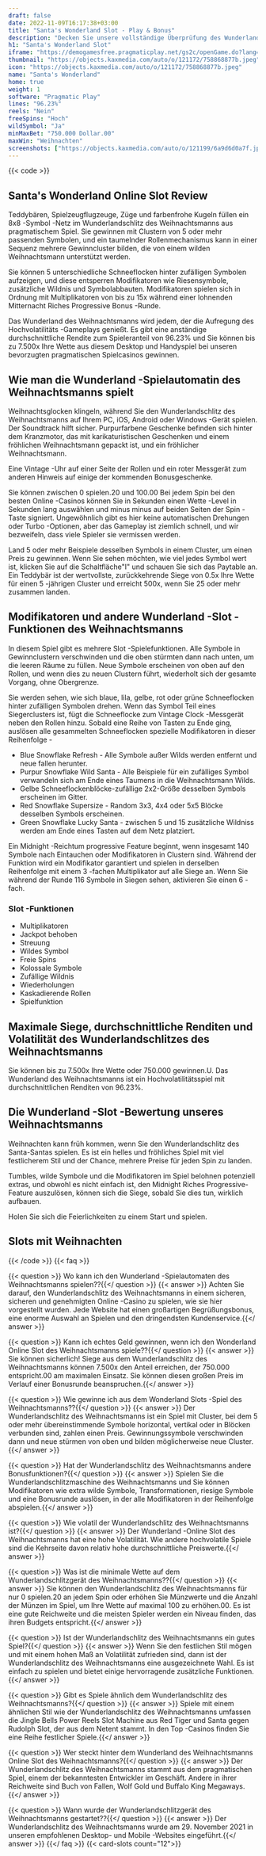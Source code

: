 ```yaml
---
draft: false
date: 2022-11-09T16:17:38+03:00
title: "Santa's Wonderland Slot - Play & Bonus"
description: "Decken Sie unsere vollständige Überprüfung des Wunderland -Online Slot des Weihnachtsmanns aus, während wir uns das Gameplay, die Funktionen und die Zeit mit dem besten Casino -Bonus ansehen."
h1: "Santa's Wonderland Slot"
iframe: "https://demogamesfree.pragmaticplay.net/gs2c/openGame.do?lang=en&cur=USD&gameSymbol=vs20santawonder"
thumbnail: "https://objects.kaxmedia.com/auto/o/121172/758868877b.jpeg"
icon: "https://objects.kaxmedia.com/auto/o/121172/758868877b.jpeg"
name: "Santa's Wonderland"
home: true
weight: 1
software: "Pragmatic Play"
lines: "96.23%"
reels: "Nein"
freeSpins: "Hoch"
wildSymbol: "Ja"
minMaxBet: "750.000 Dollar.00"
maxWin: "Weihnachten"
screenshots: ["https://objects.kaxmedia.com/auto/o/121199/6a9d6d0a7f.jpeg"]
---
```


{{< code >}}<h2>Santa's Wonderland Online Slot Review</h2><p>Teddybären, Spielzeugflugzeuge, Züge und farbenfrohe Kugeln füllen ein 8x8 -Symbol -Netz im Wunderlandschlitz des Weihnachtsmanns aus pragmatischem Spiel. Sie gewinnen mit Clustern von 5 oder mehr passenden Symbolen, und ein taumelnder Rollenmechanismus kann in einer Sequenz mehrere Gewinncluster bilden, die von einem wilden Weihnachtsmann unterstützt werden.</p><p>Sie können 5 unterschiedliche Schneeflocken hinter zufälligen Symbolen aufzeigen, und diese entsperren Modifikatoren wie Riesensymbole, zusätzliche Wildnis und Symbolabbauten. Modifikatoren spielen sich in Ordnung mit Multiplikatoren von bis zu 15x während einer lohnenden Mitternacht Riches Progressive Bonus -Runde.</p><p>Das Wunderland des Weihnachtsmanns wird jedem, der die Aufregung des Hochvolatilitäts -Gameplays genießt. Es gibt eine anständige durchschnittliche Rendite zum Spieleranteil von 96.23% und Sie können bis zu 7.500x Ihre Wette aus diesem Desktop und Handyspiel bei unseren bevorzugten pragmatischen Spielcasinos gewinnen.</p><h2>Wie man die Wunderland -Spielautomatin des Weihnachtsmanns spielt</h2><p>Weihnachtsglocken klingeln, während Sie den Wunderlandschlitz des Weihnachtsmanns auf Ihrem PC, iOS, Android oder Windows -Gerät spielen. Der Soundtrack hilft sicher. Purpurfarbene Geschenke befinden sich hinter dem Kranzmotor, das mit karikaturistischen Geschenken und einem fröhlichen Weihnachtsmann gepackt ist, und ein fröhlicher Weihnachtsmann.</p><p>Eine Vintage -Uhr auf einer Seite der Rollen und ein roter Messgerät zum anderen Hinweis auf einige der kommenden Bonusgeschenke.</p><p>Sie können zwischen 0 spielen.20 und 100.00 Bei jedem Spin bei den besten Online -Casinos können Sie in Sekunden einen Wette -Level in Sekunden lang auswählen und minus minus auf beiden Seiten der Spin -Taste signiert. Ungewöhnlich gibt es hier keine automatischen Drehungen oder Turbo -Optionen, aber das Gameplay ist ziemlich schnell, und wir bezweifeln, dass viele Spieler sie vermissen werden.</p><p>Land 5 oder mehr Beispiele desselben Symbols in einem Cluster, um einen Preis zu gewinnen. Wenn Sie sehen möchten, wie viel jedes Symbol wert ist, klicken Sie auf die Schaltfläche"I" und schauen Sie sich das Paytable an. Ein Teddybär ist der wertvollste, zurückkehrende Siege von 0.5x Ihre Wette für einen 5 -jährigen Cluster und erreicht 500x, wenn Sie 25 oder mehr zusammen landen.</p><h2>Modifikatoren und andere Wunderland -Slot -Funktionen des Weihnachtsmanns</h2><p>In diesem Spiel gibt es mehrere Slot -Spielefunktionen. Alle Symbole in Gewinnclustern verschwinden und die oben stürmten dann nach unten, um die leeren Räume zu füllen. Neue Symbole erscheinen von oben auf den Rollen, und wenn dies zu neuen Clustern führt, wiederholt sich der gesamte Vorgang, ohne Obergrenze.</p><p>Sie werden sehen, wie sich blaue, lila, gelbe, rot oder grüne Schneeflocken hinter zufälligen Symbolen drehen. Wenn das Symbol Teil eines Siegerclusters ist, fügt die Schneeflocke zum Vintage Clock -Messgerät neben den Rollen hinzu. Sobald eine Reihe von Tasten zu Ende ging, auslösen alle gesammelten Schneeflocken spezielle Modifikatoren in dieser Reihenfolge -</p><ul><li>Blue Snowflake Refresh - Alle Symbole außer Wilds werden entfernt und neue fallen herunter.</li><li>Purpur Snowflake Wild Santa - Alle Beispiele für ein zufälliges Symbol verwandeln sich am Ende eines Taumens in die Weihnachtsmann Wilds.</li><li>Gelbe Schneeflockenblöcke-zufällige 2x2-Größe desselben Symbols erscheinen im Gitter.</li><li>Red Snowflake Supersize - Random 3x3, 4x4 oder 5x5 Blöcke desselben Symbols erscheinen.</li><li>Green Snowflake Lucky Santa - zwischen 5 und 15 zusätzliche Wildniss werden am Ende eines Tasten auf dem Netz platziert.</li></ul><p>Ein Midnight -Reichtum progressive Feature beginnt, wenn insgesamt 140 Symbole nach Eintauchen oder Modifikatoren in Clustern sind. Während der Funktion wird ein Modifikator garantiert und spielen in derselben Reihenfolge mit einem 3 -fachen Multiplikator auf alle Siege an. Wenn Sie während der Runde 116 Symbole in Siegen sehen, aktivieren Sie einen 6 -fach.</p><h3>
Slot -Funktionen</h3><ul>
<li></span>
Multiplikatoren</li>
<li></span>
Jackpot behoben</li>
<li></span>
Streuung</li>
<li></span>
Wildes Symbol</li>
<li></span>
Freie Spins</li>
<li></span>
Kolossale Symbole</li>
<li></span>
Zufällige Wildnis</li>
<li></span>
Wiederholungen</li>
<li></span>
Kaskadierende Rollen</li>
<li></span>
Spielfunktion</li></ul><h2>Maximale Siege, durchschnittliche Renditen und Volatilität des Wunderlandschlitzes des Weihnachtsmanns</h2><p>Sie können bis zu 7.500x Ihre Wette oder 750.000 gewinnen.U. Das Wunderland des Weihnachtsmanns ist ein Hochvolatilitätsspiel mit durchschnittlichen Renditen von 96.23%.</p><h2>Die Wunderland -Slot -Bewertung unseres Weihnachtsmanns</h2><p>Weihnachten kann früh kommen, wenn Sie den Wunderlandschlitz des Santa-Santas spielen. Es ist ein helles und fröhliches Spiel mit viel festlicherem Stil und der Chance, mehrere Preise für jeden Spin zu landen.</p><p>Tumbles, wilde Symbole und die Modifikatoren im Spiel belohnen potenziell extras, und obwohl es nicht einfach ist, den Midnight Riches Progressive-Feature auszulösen, können sich die Siege, sobald Sie dies tun, wirklich aufbauen.</p><p>Holen Sie sich die Feierlichkeiten zu einem Start und spielen.</p><h2>Slots mit Weihnachten</h2>
{{< /code >}}
{{< faq >}}

{{< question >}} Wo kann ich den Wunderland -Spielautomaten des Weihnachtsmanns spielen??{{</ question >}}
{{< answer >}} Achten Sie darauf, den Wunderlandschlitz des Weihnachtsmanns in einem sicheren, sicheren und genehmigten Online -Casino zu spielen, wie sie hier vorgestellt wurden. Jede Website hat einen großartigen Begrüßungsbonus, eine enorme Auswahl an Spielen und den dringendsten Kundenservice.{{</ answer >}}

{{< question >}} Kann ich echtes Geld gewinnen, wenn ich den Wonderland Online Slot des Weihnachtsmanns spiele??{{</ question >}}
{{< answer >}} Sie können sicherlich! Siege aus dem Wunderlandschlitz des Weihnachtsmanns können 7.500x den Anteil erreichen, der 750.000 entspricht.00 am maximalen Einsatz. Sie können diesen großen Preis im Verlauf einer Bonusrunde beanspruchen.{{</ answer >}}

{{< question >}} Wie gewinne ich aus dem Wonderland Slots -Spiel des Weihnachtsmanns??{{</ question >}}
{{< answer >}} Der Wunderlandschlitz des Weihnachtsmanns ist ein Spiel mit Cluster, bei dem 5 oder mehr übereinstimmende Symbole horizontal, vertikal oder in Blöcken verbunden sind, zahlen einen Preis. Gewinnungssymbole verschwinden dann und neue stürmen von oben und bilden möglicherweise neue Cluster.{{</ answer >}}

{{< question >}} Hat der Wunderlandschlitz des Weihnachtsmanns andere Bonusfunktionen?{{</ question >}}
{{< answer >}} Spielen Sie die Wunderlandschlitzmaschine des Weihnachtsmanns und Sie können Modifikatoren wie extra wilde Symbole, Transformationen, riesige Symbole und eine Bonusrunde auslösen, in der alle Modifikatoren in der Reihenfolge abspielen.{{</ answer >}}

{{< question >}} Wie volatil der Wunderlandschlitz des Weihnachtsmanns ist?{{</ question >}}
{{< answer >}} Der Wunderland -Online Slot des Weihnachtsmanns hat eine hohe Volatilität. Wie andere hochvolatile Spiele sind die Kehrseite davon relativ hohe durchschnittliche Preiswerte.{{</ answer >}}

{{< question >}} Was ist die minimale Wette auf dem Wunderlandschlitzgerät des Weihnachtsmanns??{{</ question >}}
{{< answer >}} Sie können den Wunderlandschlitz des Weihnachtsmanns für nur 0 spielen.20 an jedem Spin oder erhöhen Sie Münzwerte und die Anzahl der Münzen im Spiel, um Ihre Wette auf maximal 100 zu erhöhen.00. Es ist eine gute Reichweite und die meisten Spieler werden ein Niveau finden, das ihren Budgets entspricht.{{</ answer >}}

{{< question >}} Ist der Wunderlandschlitz des Weihnachtsmanns ein gutes Spiel?{{</ question >}}
{{< answer >}} Wenn Sie den festlichen Stil mögen und mit einem hohen Maß an Volatilität zufrieden sind, dann ist der Wunderlandschlitz des Weihnachtsmanns eine ausgezeichnete Wahl. Es ist einfach zu spielen und bietet einige hervorragende zusätzliche Funktionen.{{</ answer >}}

{{< question >}} Gibt es Spiele ähnlich dem Wunderlandschlitz des Weihnachtsmanns?{{</ question >}}
{{< answer >}} Spiele mit einem ähnlichen Stil wie der Wunderlandschlitz des Weihnachtsmanns umfassen die Jingle Bells Power Reels Slot Machine aus Red Tiger und Santa gegen Rudolph Slot, der aus dem Netent stammt. In den Top -Casinos finden Sie eine Reihe festlicher Spiele.{{</ answer >}}

{{< question >}} Wer steckt hinter dem Wunderland des Weihnachtsmanns Online Slot des Weihnachtsmanns?{{</ question >}}
{{< answer >}} Der Wunderlandschlitz des Weihnachtsmanns stammt aus dem pragmatischen Spiel, einem der bekanntesten Entwickler im Geschäft. Andere in ihrer Reichweite sind Buch von Fallen, Wolf Gold und Buffalo King Megaways.{{</ answer >}}

{{< question >}} Wann wurde der Wunderlandschlitzgerät des Weihnachtsmanns gestartet??{{</ question >}}
{{< answer >}} Der Wunderlandschlitz des Weihnachtsmanns wurde am 29. November 2021 in unseren empfohlenen Desktop- und Mobile -Websites eingeführt.{{</ answer >}}
{{</ faq >}}
{{< card-slots count="12">}}